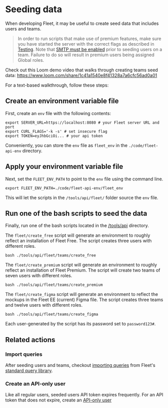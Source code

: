 # Seeding data

When developing Fleet, it may be useful to create seed data that includes users and teams.


> In order to run scripts that make use of premium features, make sure you have started the server with the correct flags as described in [Testing](./testing-and-local-development.md#license-key). Note that [SMTP must be enabled](./testing-and-local-development#manually-testing-email-with-mail-hog) prior to seeding users on a team. Failure to do so will result in premium users being assigned Global roles.

Check out this Loom demo video that walks through creating teams seed data:
https://www.loom.com/share/1c41a1540e8f41328a7a6cfc56ad0a01

For a text-based walkthrough, follow these steps:

## Create an environment variable file

First, create an `env` file with the following contents:

```
export SERVER_URL=https://localhost:8080 # your Fleet server URL and port
export CURL_FLAGS='-k -s' # set insecure flag
export TOKEN=eyJhbGciOi... # your api token
```

Conveniently, you can store the `env` file as `fleet_env` in the `./code/fleet-api-env` directory.

## Apply your environment variable file

Next, set the `FLEET_ENV_PATH` to point to the `env` file using the command line.

```
export FLEET_ENV_PATH=./code/fleet-api-env/fleet_env
```

This will let the scripts in the `/tools/api/fleet/` folder source the `env` file.

## Run one of the bash scripts to seed the data

Finally, run one of the bash scripts located in the [/tools/api](../../tools/api) directory.

The `fleet/create_free` script will generate an environment to roughly reflect an installation of Fleet Free. The script creates three users with different roles.

```
bash ./tools/api/fleet/teams/create_free
```

The `fleet/create_premium` script will generate an environment to roughly reflect an installation of Fleet Premium. The script will create two teams of seven users with different roles.

```
bash ./tools/api/fleet/teams/create_premium
```

The `fleet/create_figma` script will generate an environment to reflect the mockups in the Fleet EE (current) Figma file. The script creates three teams and twelve users with different roles.

```
bash ./tools/api/fleet/teams/create_figma
```

Each user-generated by the script has its password set to `password123#`.

<meta name="pageOrderInSection" value="600">

## Related actions

### Import queries

After seeding users and teams, checkout [importing queries](../using-fleet/standard-query-library#importing-the-queries-in-fleet) from Fleet's [standard query library](https://fleetdm.com/queries).

### Create an API-only user

Like all regular users, seeded users API token expires frequently. For an API token that does not expire, create an [API-only user](../using-fleet/fleetctl-cli#using-fleetctl-with-an-api-only-user)